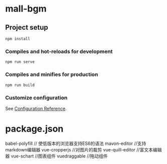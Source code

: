 # mall-bgm

## Project setup
```
npm install
```

### Compiles and hot-reloads for development
```
npm run serve
```

### Compiles and minifies for production
```
npm run build
```

### Customize configuration
See [Configuration Reference](https://cli.vuejs.org/config/).

# package.json
babel-polyfill // 使低版本的浏览器支持ES6的语法
mavon-editor //支持markdown编辑器
vue-cropperjs //对图片的裁剪
vue-quill-editor //富文本编辑器
vue-schart //图表组件
vuedraggable //拖动组件